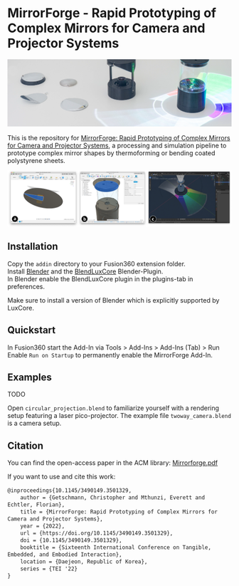 # MirrorForge - Rapid Prototyping of Complex Mirrors for Camera and Projector Systems

![](media/teaser.png)

This is the repository for [MirrorForge: Rapid Prototyping of Complex Mirrors for Camera and Projector Systems](...), a processing and simulation pipeline to prototype complex mirror shapes by thermoforming or bending coated polystyrene sheets.

![](media/workflow.png)

## Installation

Copy the `addin` directory to your Fusion360 extension folder.  
Install [Blender](https://www.blender.org/download/) and the [BlendLuxCore](https://luxcorerender.org/download/) Blender-Plugin.  
In Blender enable the BlendLuxCore plugin in the plugins-tab in preferences.

Make sure to install a version of Blender which is explicitly supported by LuxCore.

## Quickstart

In Fusion360 start the Add-In via Tools > Add-Ins > Add-Ins (Tab) > Run  
Enable `Run on Startup` to permanently enable the MirrorForge Add-In.

## Examples

TODO

Open `circular_projection.blend` to familiarize yourself with a rendering setup featuring a laser pico-projector.
The example file `twoway_camera.blend` is a camera setup.

## Citation

You can find the open-access paper in the ACM library: [Mirrorforge.pdf](https://dl.acm.org/doi/10.1145/3490149.3501329)

If you want to use and cite this work:

```
@inproceedings{10.1145/3490149.3501329,
    author = {Getschmann, Christopher and Mthunzi, Everett and Echtler, Florian},
    title = {MirrorForge: Rapid Prototyping of Complex Mirrors for Camera and Projector Systems},
    year = {2022},
    url = {https://doi.org/10.1145/3490149.3501329},
    doi = {10.1145/3490149.3501329},
    booktitle = {Sixteenth International Conference on Tangible, Embedded, and Embodied Interaction},
    location = {Daejeon, Republic of Korea},
    series = {TEI '22}
}
```
